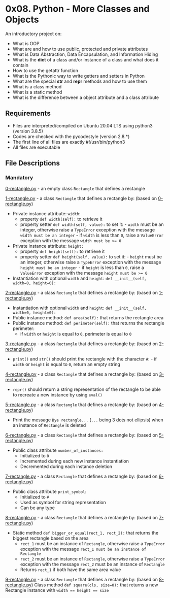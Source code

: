 # 0x08. Python - More Classes and Objects
An introductory project on:

- What is OOP
- What are and how to use public, protected and private attributes
- What is Data Abstraction, Data Encapsulation, and Information Hiding
- What is the __dict__ of a class and/or instance of a class and what does it contain
- How to use the getattr function
- What is the Pythonic way to write getters and setters in Python
- What are the special __str__ and __repr__ methods and how to use them
- What is a class method
- What is a static method
- What is the difference between a object attribute and a class attribute

## Requirements
- Files are interpreted/compiled on Ubuntu 20.04 LTS using python3 (version 3.8.5)
- Codes are checked with the pycodestyle (version 2.8.*)
- The first line of all files are exactly #!/usr/bin/python3
- All files are executable

## File Descriptions
### Mandatory
[0-rectangle.py](https://github.com/Gbeminiyi-S/alx-higher_level_programming/blob/main/0x08-python-more_classes/0-rectangle.py) -  an empty class `Rectangle` that defines a rectangle

[1-rectangle.py](https://github.com/Gbeminiyi-S/alx-higher_level_programming/blob/main/0x08-python-more_classes/1-rectangle.py) -  a class `Rectangle` that defines a rectangle by: (based on [0-rectangle.py](https://github.com/Gbeminiyi-S/alx-higher_level_programming/blob/main/0x08-python-more_classes/0-rectangle.py))
- Private instance attribute: `width`:
    - property `def width(self):` to retrieve it
    - property setter `def width(self, value):` to set it:
          - `width` must be an integer, otherwise raise a `TypeError` exception with the message `width must be an integer`
          - if `width` is less than `0`, raise a `ValueError` exception with the message `width must be >= 0`
- Private instance attribute: `height:`
    - property `def height(self):` to retrieve it
    - property setter `def height(self, value):` to set it:
          - `height` must be an integer, otherwise raise a `TypeError` exception with the message `height must be an integer`
          - if `height` is less than `0`, raise a `ValueError` exception with the message `height must be >= 0`
- Instantiation with optional `width` and `height`: `def __init__(self, width=0, height=0):`

[2-rectangle.py](https://github.com/Gbeminiyi-S/alx-higher_level_programming/blob/main/0x08-python-more_classes/2-rectangle.py) -  a class `Rectangle` that defines a rectangle by: (based on [1-rectangle.py](https://github.com/Gbeminiyi-S/alx-higher_level_programming/blob/main/0x08-python-more_classes/1-rectangle.py))
- Instantiation with optional `width` and `height`: `def __init__(self, width=0, height=0):`
- Public instance method: `def area(self):` that returns the rectangle area
- Public instance method: `def perimeter(self):` that returns the rectangle perimeter:
     - if `width` or `height` is equal to `0`, perimeter is equal to `0`
     
[3-rectangle.py](https://github.com/Gbeminiyi-S/alx-higher_level_programming/blob/main/0x08-python-more_classes/3-rectangle.py) -  a class `Rectangle` that defines a rectangle by: (based on [2-rectangle.py](https://github.com/Gbeminiyi-S/alx-higher_level_programming/blob/main/0x08-python-more_classes/2-rectangle.py))
- `print()` and `str()` should print the rectangle with the character `#`:
      - if `width` or `height` is equal to `0`, return an empty string
      
[4-rectangle.py](https://github.com/Gbeminiyi-S/alx-higher_level_programming/blob/main/0x08-python-more_classes/4-rectangle.py) -  a class `Rectangle` that defines a rectangle by: (based on [3-rectangle.py](https://github.com/Gbeminiyi-S/alx-higher_level_programming/blob/main/0x08-python-more_classes/3-rectangle.py))
- `repr()` should return a string representation of the rectangle to be able to recreate a new instance by using `eval()`

[5-rectangle.py](https://github.com/Gbeminiyi-S/alx-higher_level_programming/blob/main/0x08-python-more_classes/5-rectangle.py) -  a class `Rectangle` that defines a rectangle by: (based on [4-rectangle.py](https://github.com/Gbeminiyi-S/alx-higher_level_programming/blob/main/0x08-python-more_classes/4-rectangle.py))
- Print the message `Bye rectangle...` (`...` being 3 dots not ellipsis) when an instance of `Rectangle` is deleted

[6-rectangle.py](https://github.com/Gbeminiyi-S/alx-higher_level_programming/blob/main/0x08-python-more_classes/6-rectangle.py) -  a class `Rectangle` that defines a rectangle by: (based on [5-rectangle.py](https://github.com/Gbeminiyi-S/alx-higher_level_programming/blob/main/0x08-python-more_classes/5-rectangle.py))
- Public class attribute `number_of_instances:`
    - Initialized to `0`
    - Incremented during each new instance instantiation
    - Decremented during each instance deletion
    
 [7-rectangle.py](https://github.com/Gbeminiyi-S/alx-higher_level_programming/blob/main/0x08-python-more_classes/7-rectangle.py) -  a class `Rectangle` that defines a rectangle by: (based on [6-rectangle.py](https://github.com/Gbeminiyi-S/alx-higher_level_programming/blob/main/0x08-python-more_classes/6-rectangle.py))
- Public class attribute `print_symbol`:
    - Initialized to `#`
    - Used as symbol for string representation
    - Can be any type
    
[8-rectangle.py](https://github.com/Gbeminiyi-S/alx-higher_level_programming/blob/main/0x08-python-more_classes/8-rectangle.py) -  a class `Rectangle` that defines a rectangle by: (based on [7-rectangle.py](https://github.com/Gbeminiyi-S/alx-higher_level_programming/blob/main/0x08-python-more_classes/7-rectangle.py))
- Static method `def bigger_or_equal(rect_1, rect_2):` that returns the biggest rectangle based on the area
    - `rect_1` must be an instance of `Rectangle`, otherwise raise a `TypeError` exception with the message `rect_1 must be an instance of Rectangle`
    - `rect_2` must be an instance of `Rectangle`, otherwise raise a `TypeError` exception with the message `rect_2` must be an instance of `Rectangle`
    - Returns `rect_1` if both have the same area value

[9-rectangle.py](https://github.com/Gbeminiyi-S/alx-higher_level_programming/blob/main/0x08-python-more_classes/9-rectangle.py) -  a class `Rectangle` that defines a rectangle by: (based on [8-rectangle.py](https://github.com/Gbeminiyi-S/alx-higher_level_programming/blob/main/0x08-python-more_classes/8-rectangle.py))
Class method `def square(cls, size=0):` that returns a new Rectangle instance with `width == height == size`
